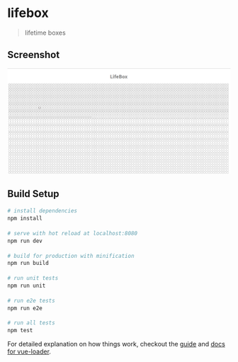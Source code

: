 # lifebox

> lifetime boxes

## Screenshot

<p align="center">
  <img src ="https://github.com/neomaxzero/mLifeBox/blob/master/screens/scrshot_lifebox_n001.PNG" />
</p>

## Build Setup

``` bash
# install dependencies
npm install

# serve with hot reload at localhost:8080
npm run dev

# build for production with minification
npm run build

# run unit tests
npm run unit

# run e2e tests
npm run e2e

# run all tests
npm test
```

For detailed explanation on how things work, checkout the [guide](http://vuejs-templates.github.io/webpack/) and [docs for vue-loader](http://vuejs.github.io/vue-loader).
